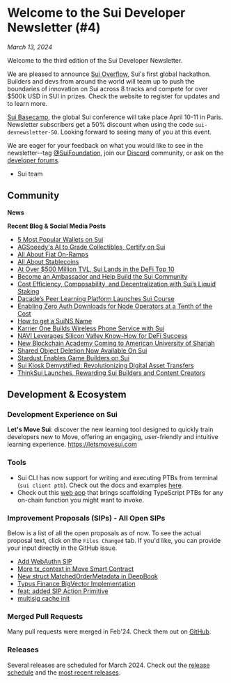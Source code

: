 # Welcome to the Sui Developer Newsletter (#4)

_March 13, 2024_

Welcome to the third edition of the Sui Developer Newsletter.

We are pleased to announce [Sui Overflow](https://sui.io/overflow), Sui's first global hackathon. Builders and devs from around the world will team up to push the boundaries of innovation on Sui across 8 tracks and compete for over $500k USD in SUI in prizes. Check the website to register for updates and to learn more.

[Sui Basecamp](https://sui.io/basecamp), the global Sui conference will take place April 10-11 in Paris. Newsletter subscribers get a 50\% discount when using the code `sui-devnewsletter-50`. Looking forward to seeing many of you at this event.

We are eager for your feedback on what you would like to see in the newsletter--tag [@SuiFoundation](https://twitter.com/@SuiFoundation), join our [Discord](https://discord.gg/sui) community, or ask on the [developer forums](https://forums.sui.io/).

- Sui team

## Community

**News**


**Recent Blog & Social Media Posts**
* [5 Most Popular Wallets on Sui](https://blog.sui.io/5-most-popular-wallets/)
* [AGSpeedy's AI to Grade Collectibles, Certify on Sui](https://blog.sui.io/agspeedy-collectibles-certificate/)
* [All About Fiat On-Ramps](https://blog.sui.io/fiat-on-ramps-explained/)
* [All About Stablecoins](https://blog.sui.io/stablecoins-explained/)
* [At Over $500 Million TVL, Sui Lands in the DeFi Top 10](https://blog.sui.io/sui-500-million-tvl-top-10/)
* [Become an Ambassador and Help Build the Sui Community](https://blog.sui.io/ambassador-program-launch/)
* [Cost Efficiency, Composability, and Decentralization with Sui’s Liquid Staking](https://blog.sui.io/cost-efficiency-composability-and-decentralization-with-suis-liquid-staking/)
* [Dacade’s Peer Learning Platform Launches Sui Course](https://blog.sui.io/dacade-launches-sui-course/)
* [Enabling Zero Auth Downloads for Node Operators at a Tenth of the Cost](https://blog.sui.io/aws-s3-cloudflare-r2-snapshot/)
* [How to get a SuiNS Name](https://blog.sui.io/how-to-get-suins-name/)
* [Karrier One Builds Wireless Phone Service with Sui](https://blog.sui.io/karrier-one-decentralized-physical-infrastructure/)
* [NAVI Leverages Silicon Valley Know-How for DeFi Success](https://blog.sui.io/navi-defi-technical-expertise/)
* [New Blockchain Academy Coming to American University of Sharjah](https://blog.sui.io/aus-blockchain-academy-uae/)
* [Shared Object Deletion Now Available On Sui](https://blog.sui.io/ephemeral-shared-objects/)
* [Stardust Enables Game Builders on Sui](https://blog.sui.io/stardust-serves-web3-games-sui/)
* [Sui Kiosk Demystified: Revolutionizing Digital Asset Transfers](https://blog.sui.io/kiosk-revolutionizing-digital-asset-transfers/)
* [ThinkSui Launches, Rewarding Sui Builders and Content Creators](https://blog.sui.io/thinksui-app-nft-rewards-thrive/)

## Development & Ecosystem

### Development Experience on Sui

**Let's Move Sui**: discover the new learning tool designed to quickly train developers new to Move, offering an engaging, user-friendly and intuitive learning experience. https://letsmovesui.com

### Tools

* Sui CLI has now support for writing and executing PTBs from terminal (`sui client ptb`). Check out the docs and examples [here](https://docs.sui.io/references/cli/ptb). 
* Check out this [web app](https://sui-tools.vercel.app/ptb-generator?network=testnet) that brings scaffolding TypeScript PTBs for any on-chain function you might want to invoke.


### Improvement Proposals (SIPs) - All Open SIPs

Below is a list of all the open proposals as of now. To see the actual proposal text, click on the `Files Changed` tab. If you'd like, you can provide your input directly in the GitHub issue.

* [Add WebAuthn SIP](https://github.com/sui-foundation/sips/pull/9)
* [More tx_context in Move Smart Contract](https://github.com/sui-foundation/sips/pull/16)
* [New struct MatchedOrderMetadata in DeepBook](https://github.com/sui-foundation/sips/pull/14)
* [Typus Finance BigVector Implementation](https://github.com/sui-foundation/sips/pull/13)
* [feat: added SIP Action Primitive](https://github.com/sui-foundation/sips/pull/11)
* [multisig cache init](https://github.com/sui-foundation/sips/pull/10)


### Merged Pull Requests

Many pull requests were merged in Feb'24. Check them out on [GitHub](https://github.com/search?q=is%3Apr+-author%3Aapp%2Fsui-merge-bot+org%3Amystenlabs+repo%3Asui+is%3Amerged+merged%3A2024-02-01..2024-02-29&type=pullrequests).

### Releases

Several releases are scheduled for March 2024. Check out the [release schedule](https://sui.io/networkinfo) and the [most recent releases](https://github.com/MystenLabs/sui/releases).
